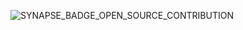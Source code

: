 ![SYNAPSE_BADGE_OPEN_SOURCE_CONTRIBUTION](https://user-images.githubusercontent.com/84579218/213881886-2fb00994-6727-4e91-84a6-1138c12ff27e.png)

